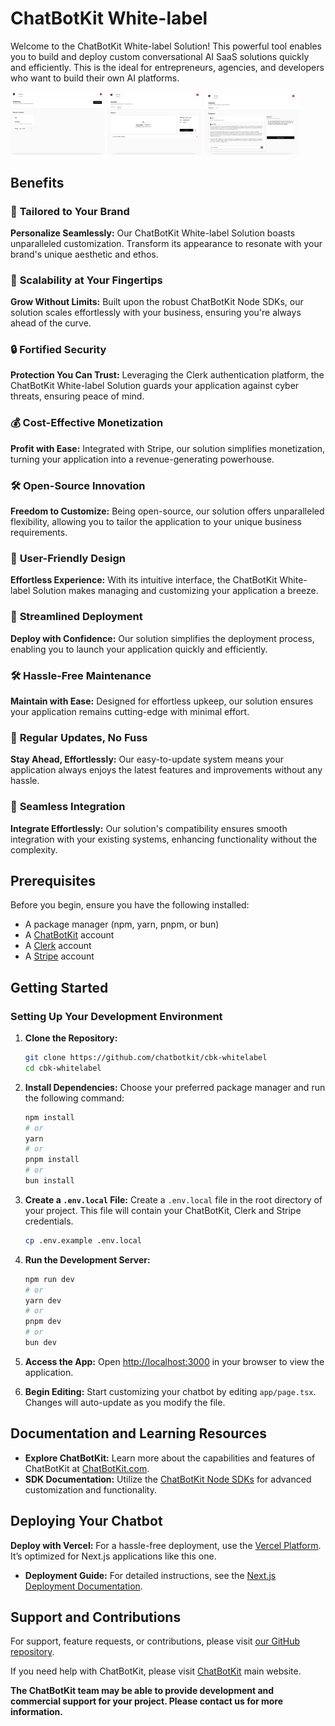 # ChatBotKit White-label

Welcome to the ChatBotKit White-label Solution! This powerful tool enables you to build and deploy custom conversational AI SaaS solutions quickly and efficiently. This is the ideal for entrepreneurs, agencies, and developers who want to build their own AI platforms.

<img src="https://github.com/chatbotkit/cbk-assets/blob/43a6a9e356e94d76425aa28fdf60bdb08bb01274/whitelabel/01.png?raw=true" width="30%"></img> <img src="https://github.com/chatbotkit/cbk-assets/blob/43a6a9e356e94d76425aa28fdf60bdb08bb01274/whitelabel/02.png?raw=true" width="30%"></img> <img src="https://github.com/chatbotkit/cbk-assets/blob/43a6a9e356e94d76425aa28fdf60bdb08bb01274/whitelabel/03.png?raw=true" width="30%"></img>

## Benefits

### 🌟 **Tailored to Your Brand**

**Personalize Seamlessly:** Our ChatBotKit White-label Solution boasts unparalleled customization. Transform its appearance to resonate with your brand's unique aesthetic and ethos.

### 🚀 **Scalability at Your Fingertips**

**Grow Without Limits:** Built upon the robust ChatBotKit Node SDKs, our solution scales effortlessly with your business, ensuring you're always ahead of the curve.

### 🔒 **Fortified Security**

**Protection You Can Trust:** Leveraging the Clerk authentication platform, the ChatBotKit White-label Solution guards your application against cyber threats, ensuring peace of mind.

### 💰 **Cost-Effective Monetization**

**Profit with Ease:** Integrated with Stripe, our solution simplifies monetization, turning your application into a revenue-generating powerhouse.

### 🛠️ **Open-Source Innovation**

**Freedom to Customize:** Being open-source, our solution offers unparalleled flexibility, allowing you to tailor the application to your unique business requirements.

### 🎯 **User-Friendly Design**

**Effortless Experience:** With its intuitive interface, the ChatBotKit White-label Solution makes managing and customizing your application a breeze.

### 🚀 **Streamlined Deployment**

**Deploy with Confidence:** Our solution simplifies the deployment process, enabling you to launch your application quickly and efficiently.

### 🛠️ **Hassle-Free Maintenance**

**Maintain with Ease:** Designed for effortless upkeep, our solution ensures your application remains cutting-edge with minimal effort.

### 🔄 **Regular Updates, No Fuss**

**Stay Ahead, Effortlessly:** Our easy-to-update system means your application always enjoys the latest features and improvements without any hassle.

### 🔗 **Seamless Integration**

**Integrate Effortlessly:** Our solution's compatibility ensures smooth integration with your existing systems, enhancing functionality without the complexity.

## Prerequisites

Before you begin, ensure you have the following installed:

- A package manager (npm, yarn, pnpm, or bun)
- A [ChatBotKit](https://chatbotkit.com) account
- A [Clerk](https://clerk.dev/) account
- A [Stripe](https://stripe.com/) account

## Getting Started

### Setting Up Your Development Environment

1. **Clone the Repository:**

   ```bash
   git clone https://github.com/chatbotkit/cbk-whitelabel
   cd cbk-whitelabel
   ```

2. **Install Dependencies:**
   Choose your preferred package manager and run the following command:

   ```bash
   npm install
   # or
   yarn
   # or
   pnpm install
   # or
   bun install
   ```

3. **Create a `.env.local` File:**
   Create a `.env.local` file in the root directory of your project. This file will contain your ChatBotKit, Clerk and Stripe credentials.

   ```bash
   cp .env.example .env.local
   ```

4. **Run the Development Server:**

   ```bash
   npm run dev
   # or
   yarn dev
   # or
   pnpm dev
   # or
   bun dev
   ```

5. **Access the App:**
   Open [http://localhost:3000](http://localhost:3000) in your browser to view the application.

6. **Begin Editing:**
   Start customizing your chatbot by editing `app/page.tsx`. Changes will auto-update as you modify the file.

## Documentation and Learning Resources

- **Explore ChatBotKit:** Learn more about the capabilities and features of ChatBotKit at [ChatBotKit.com](https://chatbotkit.com).
- **SDK Documentation:** Utilize the [ChatBotKit Node SDKs](https://github.com/chatbotkit/node-sdk) for advanced customization and functionality.

## Deploying Your Chatbot

**Deploy with Vercel:**
For a hassle-free deployment, use the [Vercel Platform](https://vercel.com/new?utm_medium=default-template&filter=next.js). It’s optimized for Next.js applications like this one.

- **Deployment Guide:** For detailed instructions, see the [Next.js Deployment Documentation](https://nextjs.org/docs/deployment).

## Support and Contributions

For support, feature requests, or contributions, please visit [our GitHub repository](https://github.com/chatbotkit/cbk-whitelabel).

If you need help with ChatBotKit, please visit [ChatBotKit](https://chatbotkit.com) main website.

**The ChatBotKit team may be able to provide development and commercial support for your project. Please contact us for more information.**
